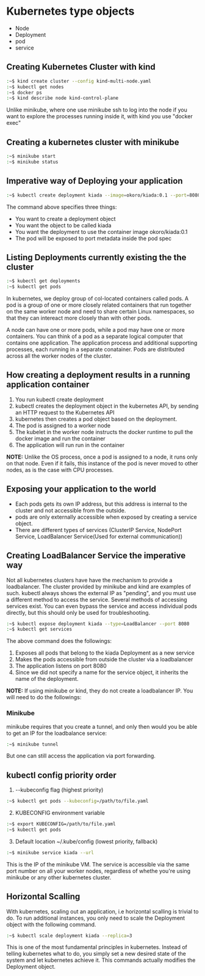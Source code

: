 # Kubernetes type objects

- Node
- Deployment
- pod
- service

## Creating Kubernetes Cluster with kind

```bash
:~$ kind create cluster --config kind-multi-node.yaml
:~$ kubectl get nodes
:~$ docker ps
:~$ kind describe node kind-control-plane
```

Unlike minikube, where one use minikube ssh to log into the node if you want to explore the processes running inside it,
with kind you use "docker exec"

## Creating a kubernetes cluster with minikube

```bash
:~$ minikube start
:~$ minikube status
```

## Imperative way of Deploying your application

```bash
:~$ kubectl create deployment kiada --image=okoro/kiada:0.1 --port=8080
```

The command above specifies three things:

- You want to create a deployment object
- You want the object to be called kiada
- You want the deployment to use the container image okoro/kiada:0.1
- The pod will be exposed to port metadata inside the pod spec

## Listing Deployments currently existing the the cluster

```bash
:~$ kubectl get deployments
:~$ kubectl get pods
```

In kubernetes, we deploy group of col-located containers called pods.
A pod is a group of one or more closely related containers that run together on the same worker node and need to share certain Linux namespaces, so that they can intereact more closely than with other pods.

A node can have one or more pods, while a pod may have one or more containers. You can think of a pod as a separate logical computer that contains one application. The application process and additional supporting processes, each running in a separate conatainer.
Pods are distributed across all the worker nodes of the cluster. 

## How creating a deployment results in a running application container

1. You run kubectl create deployment
2. kubectl creates the deployment object in the kubernetes API, by sending an HTTP request to the Kubernetes API
3. kubernetes then creates a pod object based on the deployment.
4. The pod is assigned to a worker node
5. The kubelet in the worker node instructs the docker runtime to pull the docker image and run the container
6. The application will run run in the container

**NOTE:** Unlike the OS process, once a pod is assigned to a node, it runs only on that node. Even if it fails, this instance of the pod is never moved to other nodes, as is the case with CPU processes.

## Exposing your application to the world

- Each pods gets its own IP address, but this address is internal to the cluster and not accessible from the outside.
- pods are only externally accessible when exposed by creating a service object.
- There are different types of services (ClusterIP Service, NodePort Service, LoadBalancer Service(Used for external communication))

## Creating LoadBalancer Service the imperative way

Not all kubernetes clusters have have the mechanism to provide a loadbalancer. The cluster provided by minikube and kind are examples of such. kubectl always shows the external IP as "pending", and you must use a different method to access the service.
Several methods of accessing services exist. You can even bypass the service and access individual pods directly, but this should only be used for troubleshooting.  

```bash
:~$ kubectl expose deployment kiada --type=LoadBalancer --port 8080
:~$ kubectl get services 
```

The above command does the followings:

1. Exposes all pods that belong to the kiada Deployment as a new service
2. Makes the pods accessible from outside the cluster via a loadbalancer
3. The application listens on port 8080 
4. Since we did not specify a name for the service object, it inherits the name of the deployment.

**NOTE:** 
If using minikube or kind, they do not create a loadbalancer IP. You will need to do the followings:

### Minikube

minikube requires that you create a tunnel, and only then would you be able to get an IP for the loadbalance service: 

```bash
:~$ minikube tunnel
```

But one can still access the application via port forwarding.
## kubectl config priority order

1. --kubeconfig flag (highest priority)
```bash
:~$ kubectl get pods --kubeconfig=/path/to/file.yaml
```

2. KUBECONFIG environment variable
```bash
:~$ export KUBECONFIG=/path/to/file.yaml
:~$ kubectl get pods
```

3. Default location ~/.kube/config (lowest priority, fallback)

```bash
:~$ minikube service kiada --url
```

This is the IP of the minikube VM. The service is accessible via the same port number on all your worker nodes, regardless of whethe you're using minikube or any other kubernetes cluster.

## Horizontal Scalling

With kubernetes, scaling out an application, i.e horizontal scalling is trivial to do. To run additional instances, you only need to scale the Deployment object with the following command. 

```bash
:~$ kubectl scale deployment kiada --replica=3
```

This is one of the most fundamental principles in kubernetes. Instead of telling kubernetes what to do, you simply set a new desired state of the system and let kubernetes achieve it. This commands actually modifies the Deployment object.
